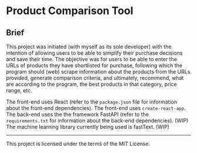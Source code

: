 # Product Comparison Tool

## Brief

This project was initiated (with myself as its sole developer) with the intention of allowing users to be able to simplify their purchase decisions and save their time. The objective was for users to be able to enter the URLs of products they have shortlisted for purchase, following which the program should (web) scrape information about the products from the URLs provided, generate comparison criteria, and ultimately, recommend, what are according to the program, the best products in that category, price range, etc.

The front-end uses React (refer to the ```package.json``` file for information about the front-end dependencies).
The front-end uses ```create-react-app```.
The back-end uses the the framework FastAPI (refer to the ```requirements.txt``` for information about the back-end dependencies). (WIP)
The machine learning library currently being used is fastText. (WIP)

---

This project is licensed under the terms of the MIT License.
